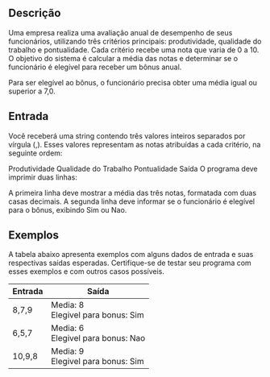 ## Descrição
Uma empresa realiza uma avaliação anual de desempenho de seus funcionários, utilizando três critérios principais: produtividade, qualidade do trabalho e pontualidade. Cada critério recebe uma nota que varia de 0 a 10. O objetivo do sistema é calcular a média das notas e determinar se o funcionário é elegível para receber um bônus anual.

Para ser elegível ao bônus, o funcionário precisa obter uma média igual ou superior a 7,0.

## Entrada
Você receberá uma string contendo três valores inteiros separados por vírgula (,). Esses valores representam as notas atribuídas a cada critério, na seguinte ordem:

Produtividade
Qualidade do Trabalho
Pontualidade
Saída
O programa deve imprimir duas linhas:

A primeira linha deve mostrar a média das três notas, formatada com duas casas decimais.
A segunda linha deve informar se o funcionário é elegível para o bônus, exibindo Sim ou Nao.

## Exemplos
A tabela abaixo apresenta exemplos com alguns dados de entrada e suas respectivas saídas esperadas. Certifique-se de testar seu programa com esses exemplos e com outros casos possíveis.

| Entrada  | Saída                          |
|----------|---------------------------------|
| 8,7,9    | Media: 8 <br> Elegivel para bonus: Sim |
| 6,5,7    | Media: 6 <br> Elegivel para bonus: Nao |
| 10,9,8   | Media: 9 <br> Elegivel para bonus: Sim |
